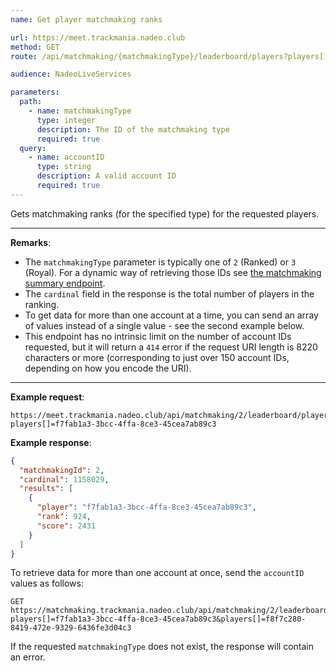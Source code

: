 ```yaml
---
name: Get player matchmaking ranks

url: https://meet.trackmania.nadeo.club
method: GET
route: /api/matchmaking/{matchmakingType}/leaderboard/players?players[]={accountID}

audience: NadeoLiveServices

parameters:
  path:
    - name: matchmakingType
      type: integer
      description: The ID of the matchmaking type
      required: true
  query:
    - name: accountID
      type: string
      description: A valid account ID
      required: true
---
```


Gets matchmaking ranks (for the specified type) for the requested players.

---

**Remarks**:

- The `matchmakingType` parameter is typically one of `2` (Ranked) or `3` (Royal). For a dynamic way of retrieving those IDs see [the matchmaking summary endpoint](/meet/matchmaking/summary).
- The `cardinal` field in the response is the total number of players in the ranking.
- To get data for more than one account at a time, you can send an array of values instead of a single value - see the second example below.
- This endpoint has no intrinsic limit on the number of account IDs requested, but it will return a `414` error if the request URI length is 8220 characters or more (corresponding to just over 150 account IDs, depending on how you encode the URI).

---

**Example request**:

```plain
https://meet.trackmania.nadeo.club/api/matchmaking/2/leaderboard/players?players[]=f7fab1a3-3bcc-4ffa-8ce3-45cea7ab89c3
```

**Example response**:

```json
{
  "matchmakingId": 2,
  "cardinal": 1158029,
  "results": [
    {
      "player": "f7fab1a3-3bcc-4ffa-8ce3-45cea7ab89c3",
      "rank": 924,
      "score": 2431
    }
  ]
}
```

To retrieve data for more than one account at once, send the `accountID` values as follows:

```plain
GET https://matchmaking.trackmania.nadeo.club/api/matchmaking/2/leaderboard/players?players[]=f7fab1a3-3bcc-4ffa-8ce3-45cea7ab89c3&players[]=f8f7c280-8419-472e-9329-6436fe3d04c3
```

If the requested `matchmakingType` does not exist, the response will contain an error.
